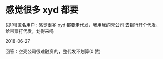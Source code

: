 # 感觉很多 xyd 都要

(提问)匿名用户 : 感觉很多 xyd 都要走代发，我用我的壳公司 去银行开个代发，给带票打代发，划得来吗

2018-06-27

回答：空壳公司很难融资的，整代发不划算(0 赞)
